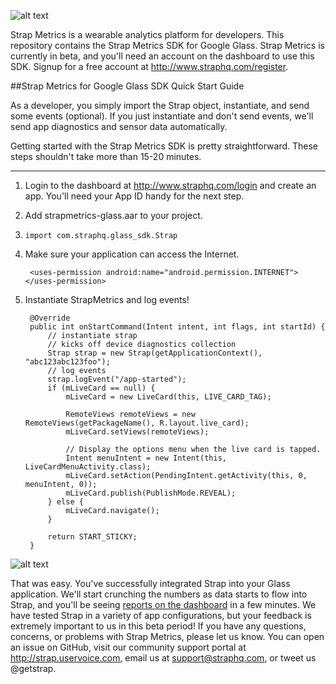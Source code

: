 ![alt text](https://s3.amazonaws.com/strap-assets/strap-metrics.png "Strap Metrics Logo")

Strap Metrics is a wearable analytics platform for developers. This repository contains the Strap Metrics SDK for Google Glass. Strap Metrics is currently in beta, and you'll need an account on the dashboard to use this SDK. Signup for a free account at http://www.straphq.com/register.


##Strap Metrics for Google Glass SDK Quick Start Guide


As a developer, you simply import the Strap object, instantiate, and send some events (optional). If you just instantiate and don't send events, we'll send app diagnostics and sensor data automatically. 

Getting started with the Strap Metrics SDK is pretty straightforward. These steps shouldn't take more than 15-20 minutes. 

---

1. Login to the dashboard at http://www.straphq.com/login and create an app. You'll need your App ID handy for the next step.
2. Add strapmetrics-glass.aar to your project.
3. ```import com.straphq.glass_sdk.Strap```
4. Make sure your application can access the Internet.
    
        <uses-permission android:name="android.permission.INTERNET"></uses-permission>


5. Instantiate StrapMetrics and log events!

        @Override
        public int onStartCommand(Intent intent, int flags, int startId) {
            // instantiate strap
            // kicks off device diagnostics collection
            Strap strap = new Strap(getApplicationContext(), "abc123abc123foo");
            // log events
            strap.logEvent("/app-started");
            if (mLiveCard == null) {
                mLiveCard = new LiveCard(this, LIVE_CARD_TAG);

                RemoteViews remoteViews = new RemoteViews(getPackageName(), R.layout.live_card);
                mLiveCard.setViews(remoteViews);

                // Display the options menu when the live card is tapped.
                Intent menuIntent = new Intent(this, LiveCardMenuActivity.class);
                mLiveCard.setAction(PendingIntent.getActivity(this, 0, menuIntent, 0));
                mLiveCard.publish(PublishMode.REVEAL);
            } else {
                mLiveCard.navigate();
            }

            return START_STICKY;
        }

![alt text](http://images.memegenerator.net/images/200x/1031.jpg "Success Kid")

That was easy. You've successfully integrated Strap into your Glass application. We'll start crunching the numbers as data starts to flow into Strap, and you'll be seeing <a href="https://www.straphq.com/login">reports on the dashboard</a> in a few minutes. We have tested Strap in a variety of app configurations, but your feedback is extremely important to us in this beta period! If you have any questions, concerns, or problems with Strap Metrics, please let us know. You can open an issue on GitHub, visit our community support portal at http://strap.uservoice.com, email us at support@straphq.com, or tweet us @getstrap. 

